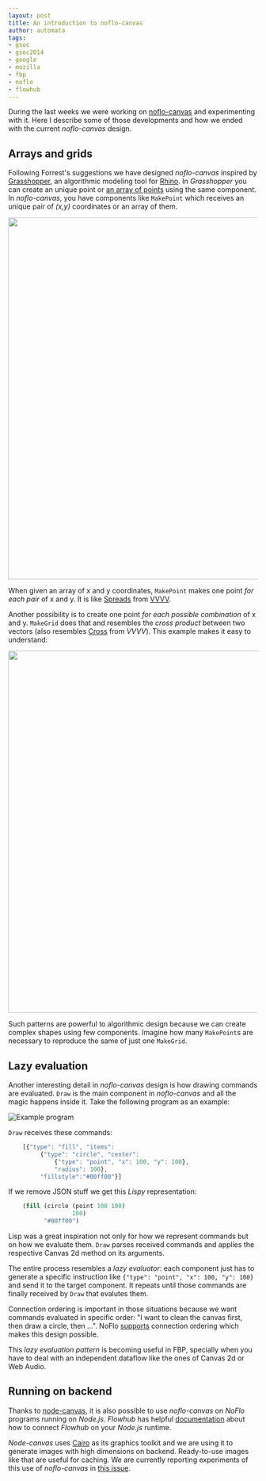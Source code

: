 ```yaml
--- 
layout: post
title: An introduction to noflo-canvas
author: automata
tags: 
- gsoc
- gsoc2014
- google
- mozilla
- fbp
- noflo
- flowhub
---
```


During the last weeks we were working on [noflo-canvas](http://github.com/noflo/noflo-canvas) and experimenting with it. Here I describe some of those developments and how we ended with the current *noflo-canvas* design.

Arrays and grids
----------------

Following Forrest's suggestions we have designed *noflo-canvas* inspired by [Grasshopper](http://www.grasshopper3d.com/), an algorithmic modeling tool for [Rhino](http://www.rhino3d.com/).
In *Grasshopper* you can create an unique point or [an array of points](http://vimeopro.com/rhino/grasshopper-getting-started-by-david-rutten/video/79844298) using the same component.
In *noflo-canvas*, you have components like `MakePoint` which receives an unique pair of *(x,y)* coordinates or an array of them.

<img src="http://meemoo.org/images/oneXarray.gif" width="730" />

When given an array of x and y coordinates, `MakePoint` makes one point *for each pair* of x and y. It is like [Spreads](http://vvvv.org/documentation/tutorial-spreads) from [VVVV](http://vvvv.org). 

Another possibility is to create one point *for each possible combination* of x and y. `MakeGrid` does that and resembles the *cross product* between two vectors (also resembles [Cross](http://vvvv.org/documentation/cross-%282d%29) from *VVVV*). This example makes it easy to understand:

<img src="http://meemoo.org/images/pointsXgrid.gif" width="730" />

Such patterns are powerful to algorithmic design because we can create complex shapes using few components. Imagine how many `MakePoint`s are necessary to reproduce the same of just one `MakeGrid`.

Lazy evaluation
---------------

Another interesting detail in *noflo-canvas* design is how drawing commands are evaluated. `Draw` is the main component in *noflo-canvas* and all the magic happens inside it. Take the following program as an example:

![Example program](http://meemoo.org/images/example-commands.png)

`Draw` receives these commands:

```js
    [{"type": "fill", "items":
         {"type": "circle", "center":
             {"type": "point", "x": 100, "y": 100}, 
             "radius": 100},
         "fillstyle":"#00ff00"}] 
```

If we remove JSON stuff we get this *Lispy* representation:

```lisp
    (fill (circle (point 100 100)
                  100)
          "#00ff00")
```

Lisp was a great inspiration not only for how we represent commands but on how we evaluate them. `Draw` parses received commands and applies the respective Canvas 2d method on its arguments. 

The entire process resembles a *lazy evaluator*: each component just has to generate a specific instruction like `{"type": "point", "x": 100, "y": 100}` and send it to the target component. It repeats until those commands are finally received by `Draw` that evalutes them. 

Connection ordering is important in those situations because we want commands evaluated in specific order: "I want to clean the canvas first, then draw a circle, then ...". NoFlo [supports](https://github.com/noflo/noflo/issues/128) connection ordering which makes this design possible.

This *lazy evaluation pattern* is becoming useful in FBP, specially when you have to deal with an independent dataflow like the ones of Canvas 2d or Web Audio.

Running on backend
------------------

Thanks to [node-canvas](https://github.com/LearnBoost/node-canvas), it is also possible to use *noflo-canvas* on *NoFlo* programs running on *Node.js*. *Flowhub* has helpful [documentation](http://flowhub.io/documentation/getting-started-node/) about how to connect *Flowhub* on your *Node.js* runtime. 

*Node-canvas* uses [Cairo](http://cairographics.org/) as its graphics toolkit and
we are using it to generate images with high dimensions on backend. Ready-to-use images like that are useful for caching. We are currently reporting experiments of this use of *noflo-canvas* in [this issue](https://github.com/noflo/noflo-canvas/issues/23).

